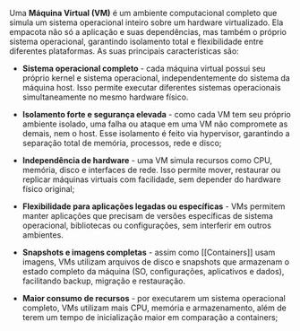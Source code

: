 Uma **Máquina Virtual (VM)** é um ambiente computacional completo que simula um sistema operacional inteiro sobre um hardware virtualizado. Ela empacota não só a aplicação e suas dependências, mas também o próprio sistema operacional, garantindo isolamento total e flexibilidade entre diferentes plataformas. As suas principais características são:

- **Sistema operacional completo** - cada máquina virtual possui seu próprio kernel e sistema operacional, independentemente do sistema da máquina host. Isso permite executar diferentes sistemas operacionais simultaneamente no mesmo hardware físico.

- **Isolamento forte e segurança elevada** - como cada VM tem seu próprio ambiente isolado, uma falha ou ataque em uma VM não compromete as demais, nem o host. Esse isolamento é feito via hypervisor, garantindo a separação total de memória, processos, rede e disco;

- **Independência de hardware** - uma VM simula recursos como CPU, memória, disco e interfaces de rede. Isso permite mover, restaurar ou replicar máquinas virtuais com facilidade, sem depender do hardware físico original;

- **Flexibilidade para aplicações legadas ou específicas** - VMs permitem manter aplicações que precisam de versões específicas de sistema operacional, bibliotecas ou configurações, sem interferir em outros ambientes.

- **Snapshots e imagens completas** - assim como [[Containers]] usam imagens, VMs utilizam arquivos de disco e snapshots que armazenam o estado completo da máquina (SO, configurações, aplicativos e dados), facilitando backup, migração e restauração.

- **Maior consumo de recursos** - por executarem um sistema operacional completo, VMs utilizam mais CPU, memória e armazenamento, além de terem um tempo de inicialização maior em comparação a containers;